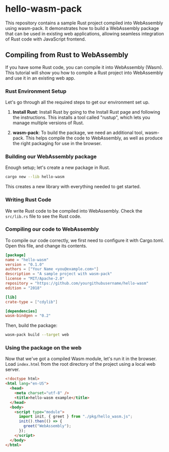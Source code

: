 # hello-wasm-pack

This repository contains a sample Rust project compiled into WebAssembly using wasm-pack. It demonstrates how to build a WebAssembly package that can be used in existing web applications, allowing seamless integration of Rust code with JavaScript frontend.

## Compiling from Rust to WebAssembly

If you have some Rust code, you can compile it into WebAssembly (Wasm). This tutorial will show you how to compile a Rust project into WebAssembly and use it in an existing web app.

### Rust Environment Setup

Let's go through all the required steps to get our environment set up.

1. **Install Rust**: Install Rust by going to the Install Rust page and following the instructions. This installs a tool called "rustup", which lets you manage multiple versions of Rust.
   
2. **wasm-pack**: To build the package, we need an additional tool, wasm-pack. This helps compile the code to WebAssembly, as well as produce the right packaging for use in the browser.

### Building our WebAssembly package

Enough setup; let's create a new package in Rust.

```bash
cargo new --lib hello-wasm
```

This creates a new library with everything needed to get started.

### Writing Rust Code

We write Rust code to be compiled into WebAssembly. Check the `src/lib.rs` file to see the Rust code.

### Compiling our code to WebAssembly

To compile our code correctly, we first need to configure it with Cargo.toml. Open this file, and change its contents.

```toml
[package]
name = "hello-wasm"
version = "0.1.0"
authors = ["Your Name <you@example.com>"]
description = "A sample project with wasm-pack"
license = "MIT/Apache-2.0"
repository = "https://github.com/yourgithubusername/hello-wasm"
edition = "2018"

[lib]
crate-type = ["cdylib"]

[dependencies]
wasm-bindgen = "0.2"
```

Then, build the package:

```bash
wasm-pack build --target web
```

### Using the package on the web

Now that we've got a compiled Wasm module, let's run it in the browser. Load `index.html` from the root directory of the project using a local web server.

```html
<!doctype html>
<html lang="en-US">
  <head>
    <meta charset="utf-8" />
    <title>hello-wasm example</title>
  </head>
  <body>
    <script type="module">
      import init, { greet } from "./pkg/hello_wasm.js";
      init().then(() => {
        greet("WebAssembly");
      });
    </script>
  </body>
</html>
```

